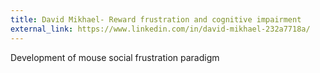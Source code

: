 ```yaml
---
title: David Mikhael- Reward frustration and cognitive impairment
external_link: https://www.linkedin.com/in/david-mikhael-232a7718a/
---
```


Development of mouse social frustration paradigm
<!--more-->